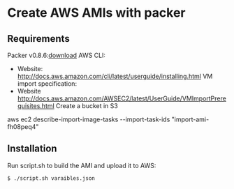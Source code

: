 Create AWS AMIs with packer
=============


Requirements
-----------
Packer v0.8.6:[download](http://www.packer.io)
AWS CLI:
* Website: http://docs.aws.amazon.com/cli/latest/userguide/installing.html
VM import specification:
* Website http://docs.aws.amazon.com/AWSEC2/latest/UserGuide/VMImportPrerequisites.html
Create a bucket in S3

aws ec2 describe-import-image-tasks --import-task-ids "import-ami-fh08peq4"

Installation
-----------

Run script.sh to build the AMI and upload it to AWS:
```
$ ./script.sh varaibles.json
```

